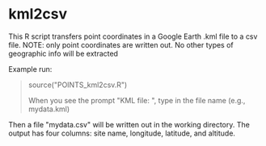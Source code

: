 # kml2csv
This R script transfers point coordinates in a Google Earth .kml file to a csv file.
NOTE: only point coordinates are written out. No other types of geographic info will be extracted 

Example run:
> source("POINTS_kml2csv.R")
> 
> When you see the prompt "KML file: ", type in the file name (e.g., mydata.kml)

Then a file "mydata.csv" will be written out in the working directory. The output has four columns: site name, longitude, latitude, and altitude.
